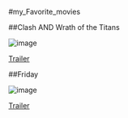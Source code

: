 #my_Favorite_movies

##Clash AND Wrath of the Titans

![image](https://th.bing.com/th/id/OIP.og4NRTFWKOxGCZ0bssqf1gHaLH?w=192&h=288&c=7&r=0&o=5&dpr=1.5&pid=1.7.jpg)

[Trailer](https://www.bing.com/videos/riverview/relatedvideo?&q=clash+of+the+titans+trailer+2010&&mid=&&FORM=VRDGAR)


##Friday

![image](https://th.bing.com/th/id/OIP.PA34AdMxyyDYzIUfZlO--AHaKj?w=195&h=278&c=7&r=0&o=5&dpr=1.5&pid=1.7.jpg)

[Trailer](https://www.bing.com/videos/riverview/relatedvideo?&q=friday&&mid=50CF095D2C531716E67050CF095D2C531716E670&&FORM=VRDGAR)